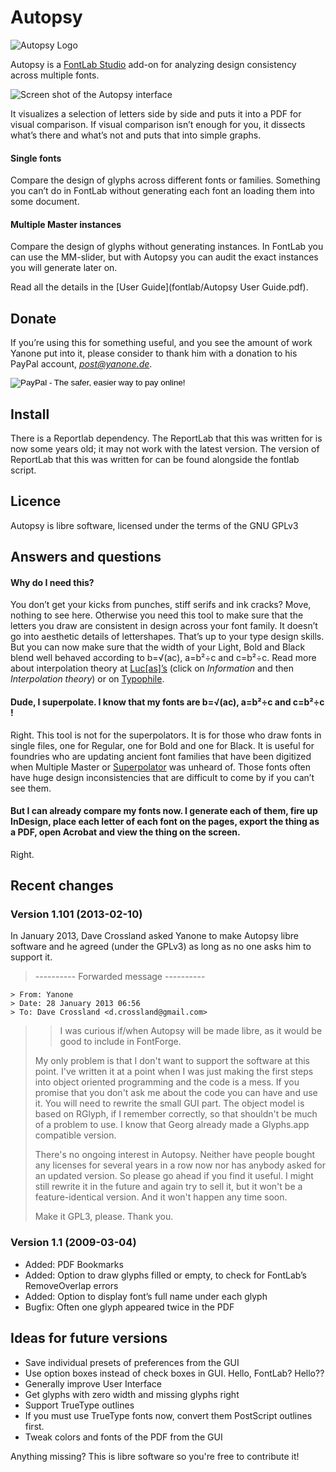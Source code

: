 Autopsy
==============

![Autopsy Logo](https://github.com/davelab6/autopsy/raw/master/logo.png)

Autopsy is a [FontLab Studio](http://www.fontlab.com/font-editor/fontlab-studio/) add-on for analyzing design consistency across multiple fonts.

![Screen shot of the Autopsy interface](https://github.com/davelab6/autopsy/raw/master/showing.png)

It visualizes a selection of letters side by side and puts it into a PDF for visual comparison. If visual comparison isn’t enough for you, it dissects what’s there and what’s not and puts that into simple graphs.

#### Single fonts

Compare the design of glyphs across different fonts or families. Something you can’t do in FontLab without generating each font an loading them into some document.

#### Multiple Master instances

Compare the design of glyphs without generating instances. In FontLab you can use the MM-slider, but with Autopsy you can audit the exact instances you will generate later on.

Read all the details in the [User Guide](fontlab/Autopsy User Guide.pdf).

Donate
---------

If you’re using this for something useful, and you see the amount of work Yanone put into it, please consider to thank him with a donation to his PayPal account, *post@yanone.de*.

<form action="https://www.paypal.com/cgi-bin/webscr" method="post"><input type="hidden" name="cmd" value="_donations"><input type="hidden" name="business" value="post@yanone.de"><input type="hidden" name="lc" value="US"><input type="hidden" name="item_name" value="Yanone's free fonts"><input type="hidden" name="currency_code" value="EUR"><input type="hidden" name="bn" value="PP-DonationsBF:btn_donateCC_LG.gif:NonHostedGuest"><input type="image" src="http://www.paypal.com/en_US/i/btn/btn_donateCC_LG.gif" border="0" name="submit" alt="PayPal - The safer, easier way to pay online!"><img alt="" border="0" src="http://www.paypal.com/en_US/i/scr/pixel.gif" width="1" height="1"></form>

Install
---------

There is a Reportlab dependency. The ReportLab that this was written for is now some years old; it may not work with the latest version. The version of ReportLab that this was written for can be found alongside the fontlab script.

Licence
------------

Autopsy is libre software, licensed under the terms of the GNU GPLv3

Answers and questions
---------------------

#### Why do I need this?

You don’t get your kicks from punches, stiff serifs and ink cracks?
Move, nothing to see here. Otherwise you need this tool to make sure that the letters you draw are consistent in design across your font family. It doesn’t go into aesthetic details of lettershapes. That’s up to your type design skills. But you can now make sure that the width of your Light, Bold and Black blend well behaved according to b=√(ac), a=b²÷c and c=b²÷c. Read more about interpolation theory at [Luc[as]’s](http://www.lucasfonts.com/) (click on *Information* and then *Interpolation theory*) or on [Typophile](http://www.typophile.com/node/39376).

#### Dude, I superpolate. I know that my fonts are b=√(ac), a=b²÷c and c=b²÷c !

Right. This tool is not for the superpolators. It is for those who draw fonts in single files, one for Regular, one for Bold and one for Black.
It is useful for foundries who are updating ancient font families that have been digitized when Multiple Master or [Superpolator](http://superpolator.com/) was unheard of. Those fonts often have huge design inconsistencies that are difficult to come by if you can’t see them.

#### But I can already compare my fonts now. I generate each of them, fire up InDesign, place each letter of each font on the pages, export the thing as a PDF, open Acrobat and view the thing on the screen.

Right.

Recent changes
---------------

### Version 1.101 (2013-02-10)

In January 2013, Dave Crossland asked Yanone to make Autopsy libre software and he agreed (under the GPLv3) as long as no one asks him to support it.

> ---------- Forwarded message ----------
```
> From: Yanone
> Date: 28 January 2013 06:56
> To: Dave Crossland <d.crossland@gmail.com>
```
> 
> > I was curious if/when Autopsy will be made libre, as it would be good
> > to include in FontForge.
> 
> My only problem is that I don't want to support the software at this point.
> I've written it at a point when I was just making the first steps into object
> oriented programming and the code is a mess. If you promise that you don't ask
> me about the code you can have and use it. You will need to rewrite the small
> GUI part. The object model is based on RGlyph, if I remember correctly, so
> that shouldn't be much of a problem to use. I know that Georg already made a
> Glyphs.app compatible version.
> 
> There's no ongoing interest in Autopsy. Neither have people bought any
> licenses for several years in a row now nor has anybody asked for an updated
> version. So please go ahead if you find it useful. I might still rewrite it in
> the future and again try to sell it, but it won't be a feature-identical
> version. And it won't happen any time soon.
> 
> Make it GPL3, please. Thank you.

### Version 1.1 (2009-03-04)

* Added: PDF Bookmarks
* Added: Option to draw glyphs filled or empty, to check for FontLab’s RemoveOverlap errors
* Added: Option to display font’s full name under each glyph
* Bugfix: Often one glyph appeared twice in the PDF

Ideas for future versions
------------------------------

* Save individual presets of preferences from the GUI
* Use option boxes instead of check boxes in GUI. Hello, FontLab? Hello??
* Generally improve User Interface
* Get glyphs with zero width and missing glyphs right
* Support TrueType outlines
* If you must use TrueType fonts now, convert them PostScript outlines first.
* Tweak colors and fonts of the PDF from the GUI

Anything missing? This is libre software so you're free to contribute it!
